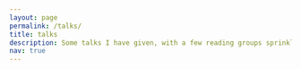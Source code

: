 ```yaml
---
layout: page
permalink: /talks/
title: talks
description: Some talks I have given, with a few reading groups sprinkled in.
nav: true
---
```


